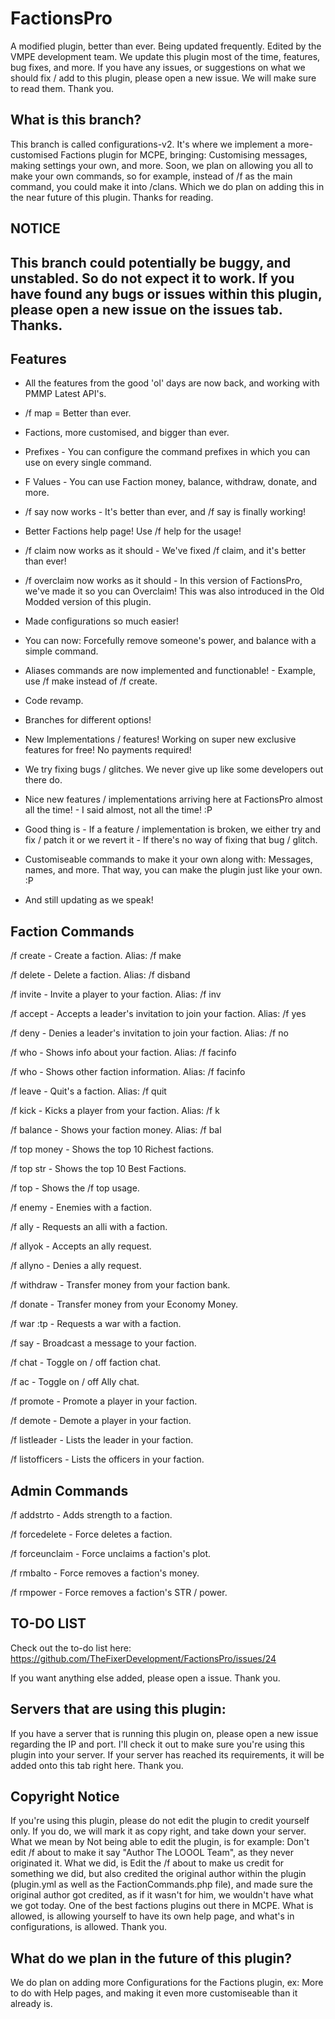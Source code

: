# FactionsPro

A modified plugin, better than ever. Being updated frequently. Edited by the VMPE development team. We update this plugin most of the time, features, bug fixes, and more. If you have any issues, or suggestions on what we should fix / add to this plugin, please open a new issue. We will make sure to read them. Thank you.

## What is this branch?
This branch is called configurations-v2. It's where we implement a more-customised Factions plugin for MCPE, bringing: Customising messages, making settings your own, and more. Soon, we plan on allowing you all to make your own commands, so for example, instead of /f as the main command, you could make it into /clans. Which we do plan on adding this in the near future of this plugin. Thanks for reading.

## NOTICE
## This branch could potentially be buggy, and unstabled. So do not expect it to work. If you have found any bugs or issues within this plugin, please open a new issue on the issues tab. Thanks.

## Features
* All the features from the good 'ol' days are now back, and working with PMMP Latest API's.

* /f map = Better than ever.

* Factions, more customised, and bigger than ever.

* Prefixes - You can configure the command prefixes in which you can use on every single command.

* F Values - You can use Faction money, balance, withdraw, donate, and more.

* /f say now works - It's better than ever, and /f say is finally working!

* Better Factions help page! Use /f help for the usage!

* /f claim now works as it should - We've fixed /f claim, and it's better than ever!

* /f overclaim now works as it should - In this version of FactionsPro, we've made it so you can Overclaim! This was also introduced in the Old Modded version of this plugin.

* Made configurations so much easier!

* You can now: Forcefully remove someone's power, and balance with a simple command.

* Aliases commands are now implemented and functionable! - Example, use /f make instead of /f create.

* Code revamp.

* Branches for different options!

* New Implementations / features! Working on super new exclusive features for free! No payments required!

* We try fixing bugs / glitches. We never give up like some developers out there do.

* Nice new features / implementations arriving here at FactionsPro almost all the time! - I said almost, not all the time! :P

* Good thing is - If a feature / implementation is broken, we either try and fix / patch it or we revert it - If there's no way of fixing that bug / glitch.

* Customiseable commands to make it your own along with: Messages, names, and more. That way, you can make the plugin just like your own. :P

* And still updating as we speak!


## Faction Commands

/f create <faction> - Create a faction. Alias: /f make
  
/f delete <faction> - Delete a faction. Alias: /f disband
  
/f invite <name> - Invite a player to your faction. Alias: /f inv
  
/f accept - Accepts a leader's invitation to join your faction. Alias: /f yes

/f deny - Denies a leader's invitation to join your faction. Alias: /f no

/f who - Shows info about your faction. Alias: /f facinfo

/f who <faction> - Shows other faction information. Alias: /f facinfo <faction>
  
/f leave - Quit's a faction. Alias: /f quit

/f kick <name> - Kicks a player from your faction. Alias: /f k
  
/f balance - Shows your faction money. Alias: /f bal

/f top money - Shows the top 10 Richest factions.

/f top str - Shows the top 10 Best Factions.

/f top - Shows the /f top usage.

/f enemy <faction> - Enemies with a faction.
  
/f ally <faction> - Requests an alli with a faction.
  
/f allyok - Accepts an ally request.

/f allyno - Denies a ally request.

/f withdraw <amount> - Transfer money from your faction bank.
  
/f donate <amount> - Transfer money from your Economy Money.
  
/f war <faction>:tp - Requests a war with a faction.
  
/f say - Broadcast a message to your faction.

/f chat - Toggle on / off faction chat.

/f ac - Toggle on / off Ally chat.

/f promote <name> - Promote a player in your faction.
  
/f demote <name> - Demote a player in your faction.
  
/f listleader - Lists the leader in your faction.

/f listofficers - Lists the officers in your faction.



## Admin Commands

/f addstrto - Adds strength to a faction.

/f forcedelete - Force deletes a faction.

/f forceunclaim - Force unclaims a faction's plot.

/f rmbalto - Force removes a faction's money.

/f rmpower - Force removes a faction's STR / power.

## TO-DO LIST
Check out the to-do list here:
https://github.com/TheFixerDevelopment/FactionsPro/issues/24

If you want anything else added, please open a issue. Thank you.

## Servers that are using this plugin:
If you have a server that is running this plugin on, please open a new issue regarding the IP and port. I'll check it out to make sure you're using this plugin into your server. If your server has reached its requirements, it will be added onto this tab right here.
Thank you.


## Copyright Notice
If you're using this plugin, please do not edit the plugin to credit yourself only. If you do, we will mark it as copy right, and take down your server. What we mean by Not being able to edit the plugin, is for example: Don't edit /f about to make it say "Author The LOOOL Team", as they never originated it. What we did, is Edit the /f about to make us credit for something we did, but also credited the original author within the plugin (plugin.yml as well as the FactionCommands.php file), and made sure the original author got credited, as if it wasn't for him, we wouldn't have what we got today. One of the best factions plugins out there in MCPE. What is allowed, is allowing yourself to have its own help page, and what's in configurations, is allowed. Thank you.


## What do we plan in the future of this plugin?
We do plan on adding more Configurations for the Factions plugin, ex: More to do with Help pages, and making it even more customiseable than it already is.
